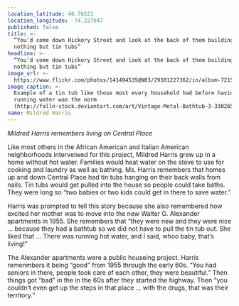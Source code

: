 ```yaml
---
location_latitude: 40.76521
location_longitude: -74.227947
published: false
title: >-
  “You’d come down Hickory Street and look at the back of them buildings and see
  nothing but tin tubs”
headline: >-
  “You’d come down Hickory Street and look at the back of them buildings and see
  nothing but tin tubs”
image_url: >-
  https://www.flickr.com/photos/141494535@N03/29301227362/in/album-72157673225101106/
image_caption: >-
  Example of a tin tub like those most every household had before having hot
  running water was the norm
  (http://falln-stock.deviantart.com/art/Vintage-Metal-Bathtub-3-33026513) 
name: Mildred Harris
---
```

_Mildred Harris remembers living on Central Place_

Like most others in the African American and Italian American neighborhoods interveiwed for this project, Mildred Harris grew up in a home without hot water. Families would heat water on the stove to use for cooking and laundry as well as bathing. Ms. Harris remembers that homes up and down Central Place had tin tubs hanging on their back walls from nails. Tin tubs would get pulled into the house so people could take baths. They were long so “two babies or two kids could get in there to save water.” 

Harris was prompted to tell this story because she also remembered how excited her mother was to move into the new Walter G. Alexander apartments in 1955. She remembers that “they were new and they were nice … because they had a bathtub so we did not have to pull the tin tub out. She liked that … There was running hot water, and I said, whoo baby, that’s living!”

The Alexander apartments were a public houseing project. Harris remenmbers it being “good” from 1955 through  the early 60s. “You had seniors in there, people took care of each other, they were beautiful.” Then things got “bad” in the in the 60s after they started the highway. Then “you couldn’t even get up the steps in that place … with the drugs, that was their territory.”

